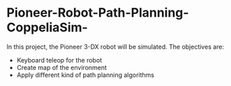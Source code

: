 # Pioneer-Robot-Path-Planning-CoppeliaSim-
In this project, the Pioneer 3-DX robot will be simulated. The objectives are: 
* Keyboard teleop for the robot
* Create map of the environment
* Apply different kind of path planning algorithms
